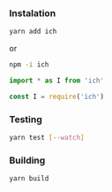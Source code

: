 ### Instalation

```bash
yarn add ich
```

or

```bash
npm -i ich
```

```javascript
import * as I from 'ich'
```

```javascript
const I = require('ich')
```

### Testing

```bash
yarn test [--watch]
```

### Building

```bash
yarn build
```
